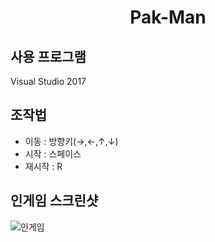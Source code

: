 <h1 align="center">Pak-Man</h1>

## 사용 프로그램
Visual Studio 2017

## 조작법
- 이동 : 방향키(→,←,↑,↓)
- 시작 : 스페이스
- 재시작 : R
</div>

## 인게임 스크린샷
![인게임](https://user-images.githubusercontent.com/52817679/131984560-0913817c-f3c2-4672-a227-7c51c7e8e649.png)
